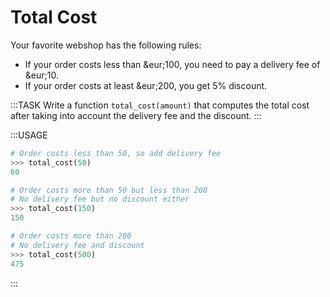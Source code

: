# Total Cost

Your favorite webshop has the following rules:

* If your order costs less than &eur;100, you need to pay a delivery fee of &eur;10.
* If your order costs at least &eur;200, you get 5% discount.

:::TASK
Write a function `total_cost(amount)` that computes the total cost after taking into account the delivery fee and the discount.
:::

:::USAGE

```python
# Order costs less than 50, so add delivery fee
>>> total_cost(50)
60

# Order costs more than 50 but less than 200
# No delivery fee but no discount either
>>> total_cost(150)
150

# Order costs more than 200
# No delivery fee and discount
>>> total_cost(500)
475
```

:::
